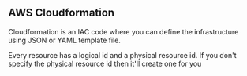 ## AWS Cloudformation
Cloudformation is an IAC code where you can define the infrastructure using JSON or YAML template file. 

Every resource has a logical id and a physical resource id. If you don't specify the physical resource id then it'll create one for you